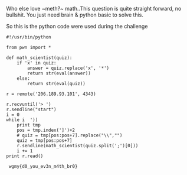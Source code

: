 Who else love ~meth?~ math..This question is quite straight forward, no bullshit. You just need brain & python basic to solve this.

So this is the python code were used during the challenge

```
#!/usr/bin/python
 
from pwn import *
 
def math_scientist(quiz):
    if 'x' in quiz:
        answer = quiz.replace('x', '*')
        return str(eval(answer))
    else:
        return str(eval(quiz))
 
r = remote('206.189.93.101', 4343)
 
r.recvuntil('> ')
r.sendline("start")
i = 0
while i  '))
    print tmp
    pos = tmp.index(']')+2
    # quiz = tmp[pos:pos+7].replace("\\","")
    quiz = tmp[pos:pos+7]
    r.sendline(math_scientist(quiz.split(';')[0]))
    i += 1
print r.read()
```

```
 wgmy{d0_you_ev3n_m4th_br0}
```

